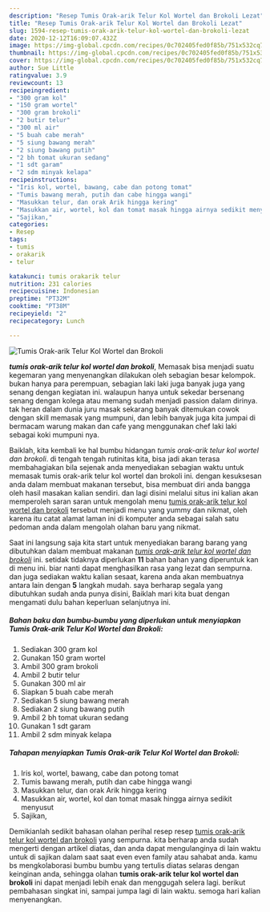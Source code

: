 ```yaml
---
description: "Resep Tumis Orak-arik Telur Kol Wortel dan Brokoli Lezat"
title: "Resep Tumis Orak-arik Telur Kol Wortel dan Brokoli Lezat"
slug: 1594-resep-tumis-orak-arik-telur-kol-wortel-dan-brokoli-lezat
date: 2020-12-12T16:09:07.432Z
image: https://img-global.cpcdn.com/recipes/0c702405fed0f85b/751x532cq70/tumis-orak-arik-telur-kol-wortel-dan-brokoli-foto-resep-utama.jpg
thumbnail: https://img-global.cpcdn.com/recipes/0c702405fed0f85b/751x532cq70/tumis-orak-arik-telur-kol-wortel-dan-brokoli-foto-resep-utama.jpg
cover: https://img-global.cpcdn.com/recipes/0c702405fed0f85b/751x532cq70/tumis-orak-arik-telur-kol-wortel-dan-brokoli-foto-resep-utama.jpg
author: Sue Little
ratingvalue: 3.9
reviewcount: 13
recipeingredient:
- "300 gram kol"
- "150 gram wortel"
- "300 gram brokoli"
- "2 butir telur"
- "300 ml air"
- "5 buah cabe merah"
- "5 siung bawang merah"
- "2 siung bawang putih"
- "2 bh tomat ukuran sedang"
- "1 sdt garam"
- "2 sdm minyak kelapa"
recipeinstructions:
- "Iris kol, wortel, bawang, cabe dan potong tomat"
- "Tumis bawang merah, putih dan cabe hingga wangi"
- "Masukkan telur, dan orak Arik hingga kering"
- "Masukkan air, wortel, kol dan tomat masak hingga airnya sedikit menyusut"
- "Sajikan,"
categories:
- Resep
tags:
- tumis
- orakarik
- telur

katakunci: tumis orakarik telur 
nutrition: 231 calories
recipecuisine: Indonesian
preptime: "PT32M"
cooktime: "PT38M"
recipeyield: "2"
recipecategory: Lunch

---
```



![Tumis Orak-arik Telur Kol Wortel dan Brokoli](https://img-global.cpcdn.com/recipes/0c702405fed0f85b/751x532cq70/tumis-orak-arik-telur-kol-wortel-dan-brokoli-foto-resep-utama.jpg)

<b><i>tumis orak-arik telur kol wortel dan brokoli</i></b>, Memasak bisa menjadi suatu kegemaran yang menyenangkan dilakukan oleh sebagian besar kelompok. bukan hanya para perempuan, sebagian laki laki juga banyak juga yang senang dengan kegiatan ini. walaupun hanya untuk sekedar bersenang senang dengan kolega atau memang sudah menjadi passion dalam dirinya. tak heran dalam dunia juru masak sekarang banyak ditemukan cowok dengan skill memasak yang mumpuni, dan lebih banyak juga kita jumpai di bermacam warung makan dan cafe yang menggunakan chef laki laki sebagai koki mumpuni nya.

Baiklah, kita kembali ke hal bumbu hidangan <i>tumis orak-arik telur kol wortel dan brokoli</i>. di tengah tengah rutinitas kita, bisa jadi akan terasa membahagiakan bila sejenak anda menyediakan sebagian waktu untuk memasak tumis orak-arik telur kol wortel dan brokoli ini. dengan kesuksesan anda dalam membuat makanan tersebut, bisa membuat diri anda bangga oleh hasil masakan kalian sendiri. dan lagi disini melalui situs ini kalian akan memperoleh saran saran untuk mengolah menu <u>tumis orak-arik telur kol wortel dan brokoli</u> tersebut menjadi menu yang yummy dan nikmat, oleh karena itu catat alamat laman ini di komputer anda sebagai salah satu pedoman anda dalam mengolah olahan baru yang nikmat.




Saat ini langsung saja kita start untuk menyediakan barang barang yang dibutuhkan dalam membuat makanan <u><i>tumis orak-arik telur kol wortel dan brokoli</i></u> ini. setidak tidaknya diperlukan <b>11</b> bahan bahan yang diperuntuk kan di menu ini. biar nanti dapat menghasilkan rasa yang lezat dan sempurna. dan juga sediakan waktu kalian sesaat, karena anda akan membuatnya antara lain dengan <b>5</b> langkah mudah. saya berharap segala yang dibutuhkan sudah anda punya disini, Baiklah mari kita buat dengan mengamati dulu bahan keperluan selanjutnya ini.

<!--inarticleads1-->

##### Bahan baku dan bumbu-bumbu yang diperlukan untuk menyiapkan Tumis Orak-arik Telur Kol Wortel dan Brokoli:

1. Sediakan 300 gram kol
1. Gunakan 150 gram wortel
1. Ambil 300 gram brokoli
1. Ambil 2 butir telur
1. Gunakan 300 ml air
1. Siapkan 5 buah cabe merah
1. Sediakan 5 siung bawang merah
1. Sediakan 2 siung bawang putih
1. Ambil 2 bh tomat ukuran sedang
1. Gunakan 1 sdt garam
1. Ambil 2 sdm minyak kelapa




<!--inarticleads2-->

##### Tahapan menyiapkan Tumis Orak-arik Telur Kol Wortel dan Brokoli:

1. Iris kol, wortel, bawang, cabe dan potong tomat
1. Tumis bawang merah, putih dan cabe hingga wangi
1. Masukkan telur, dan orak Arik hingga kering
1. Masukkan air, wortel, kol dan tomat masak hingga airnya sedikit menyusut
1. Sajikan,




Demikianlah sedikit bahasan olahan perihal resep resep <u>tumis orak-arik telur kol wortel dan brokoli</u> yang sempurna. kita berharap anda sudah mengerti dengan artikel diatas, dan anda dapat mengulanginya di lain waktu untuk di sajikan dalam saat saat even even family atau sahabat anda. kamu bs mengkolaborasi bumbu bumbu yang tertulis diatas selaras dengan keinginan anda, sehingga olahan <b>tumis orak-arik telur kol wortel dan brokoli</b> ini dapat menjadi lebih enak dan menggugah selera lagi. berikut pembahasan singkat ini, sampai jumpa lagi di lain waktu. semoga hari kalian menyenangkan.
